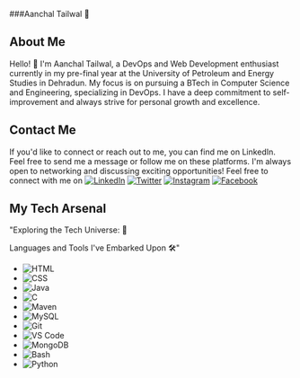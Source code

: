 ###Aanchal Tailwal 🙋

## About Me

Hello! 👋
I'm Aanchal Tailwal, a DevOps and Web Development enthusiast currently in my pre-final year at the University of Petroleum and Energy Studies in Dehradun. My focus is on pursuing a BTech in Computer Science and Engineering, specializing in DevOps. I have a deep commitment to self-improvement and always strive for personal growth and excellence.


## Contact Me

If you'd like to connect or reach out to me, you can find me on LinkedIn. Feel free to send me a message or follow me on these platforms. I'm always open to networking and discussing exciting opportunities!
Feel free to connect with me on 
[![LinkedIn](https://img.shields.io/badge/-LinkedIn-0077B5?style=for-the-badge&logo=linkedin&logoColor=white)](https://www.linkedin.com/in/aanchal-tailwal-73a45a227)
[![Twitter](https://img.shields.io/badge/-Twitter-1DA1F2?style=for-the-badge&logo=twitter&logoColor=white)](https://twitter.com/AanchalTailwal)
[![Instagram](https://img.shields.io/badge/-Instagram-E4405F?style=for-the-badge&logo=instagram&logoColor=white)](https://instagram.com/aanchal_tailwal_?igshid=MzNlNGNkZWQ4Mg==)
[![Facebook](https://img.shields.io/badge/-Facebook-1877F2?style=for-the-badge&logo=facebook&logoColor=white)](https://www.facebook.com/aanchal.tailwal)


## My Tech Arsenal

"Exploring the Tech Universe: 🚀

Languages and Tools I've Embarked Upon 🛠️"

- <img src="https://img.shields.io/badge/-HTML-orange?style=flat-square&logo=html5&logoColor=white" alt="HTML">
- <img src="https://img.shields.io/badge/-CSS-blue?style=flat-square&logo=css3&logoColor=white" alt="CSS">
- <img src="https://img.shields.io/badge/-Java-red?style=flat-square&logo=java&logoColor=white" alt="Java">
- <img src="https://img.shields.io/badge/-C-blue?style=flat-square&logo=c&logoColor=white" alt="C">
- <img src="https://img.shields.io/badge/-Maven-C71A36?style=flat-square&logo=apache-maven&logoColor=white" alt="Maven">
- <img src="https://img.shields.io/badge/-MySQL-blue?style=flat-square&logo=mysql&logoColor=white" alt="MySQL">
- <img src="https://img.shields.io/badge/-Git-black?style=flat-square&logo=git&logoColor=white" alt="Git">
- <img src="https://img.shields.io/badge/-VS%20Code-007ACC?style=flat-square&logo=visual-studio-code&logoColor=white" alt="VS Code">
- <img src="https://img.shields.io/badge/-MongoDB-47A248?style=flat-square&logo=mongodb&logoColor=white" alt="MongoDB">
- <img src="https://img.shields.io/badge/-Bash-4EAA25?style=flat-square&logo=gnu-bash&logoColor=white" alt="Bash">
- <img src="https://img.shields.io/badge/-Python-3776AB?style=flat-square&logo=python&logoColor=white" alt="Python">





